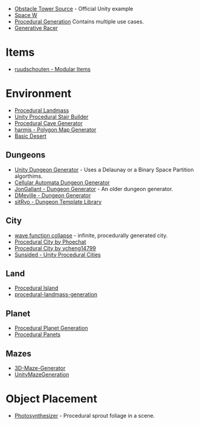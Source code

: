 * [Obstacle Tower Source](https://github.com/Unity-Technologies/obstacle-tower-source) - Official Unity example
* [Space W](https://github.com/zameran/SpaceW)
* [Procedural Generation](https://github.com/AlexSerodio/procedural-generation-unity) Contains multiple use cases.
* [Generative Racer](https://github.com/pulinho/generative-racer)
# Items

* [ruudschouten - Modular Items](https://github.com/ruudschouten/ModularItems)
# Environment
* [Procedural Landmass](https://github.com/raghav-kukreti/procedural-landmass)
* [Unity Procedural Stair Builder](https://github.com/GregFrench/Unity-Procedural-Stair-Builder)
* [Procedural Cave Generator](https://github.com/AK-Saigyouji/Procedural-Cave-Generator)
* [harmjs - Polygon Map Generator](https://github.com/harmjs/unity-polygon-map-generator)
* [Basic Desert](https://github.com/WiseShards/basic_desert)

## Dungeons
* [Unity Dungeon Generator](https://github.com/damarindra/Unity-Dungeon-Generator) - Uses a Delaunay or a Binary Space Partition algorthims.
* [Cellular Automata Dungeon Generator](https://github.com/kultie/Unity-CellularAutomata-Dungeon-Generator)
* [JonGallant - Dungeon Generator](https://github.com/jongallant/DungeonGenerator) - An older dungeon generator.
* [DMeville - Dungeon Generator](https://github.com/DMeville/Unity3d-Dungeon-Generator)
* [sitRyo - Dungeon Template Library](https://github.com/sitRyo/DungeonTemplateLibraryUnity)
## City
* [wave function collapse](https://github.com/marian42/wavefunctioncollapse) - infinite, procedurally generated city.
* [Procedural City by Phoechat](https://github.com/pboechat/ProceduralCity)
* [Procedural City by ycheng14799](https://github.com/ycheng14799/proceduralCity)
* [Sunsided - Unity Procedural Cities](https://github.com/sunsided/unity-procedural-cities)
## Land
* [Procedural Island](https://github.com/AdamWhitehurst/Procedural-Island)
* [procedural-landmass-generation](https://github.com/benjohns1/procedural-landmass-generation)
## Planet
* [Procedural Planet Generation](https://github.com/DennisBoon/Procedural_Planet_Generation)
* [Procedural Panets](https://github.com/jalizadeh/Procedural-Planets)
## Mazes
* [3D-Maze-Generator](https://github.com/FergusLeah/3D-Maze-Generator)
* [UnityMazeGeneration](https://github.com/thederpykleptic/UnityMazeGeneration)
# Object Placement
* [Photosynthesizer](https://github.com/alexismorin/Photosynthesizer) - Procedural sprout foliage in a scene.


